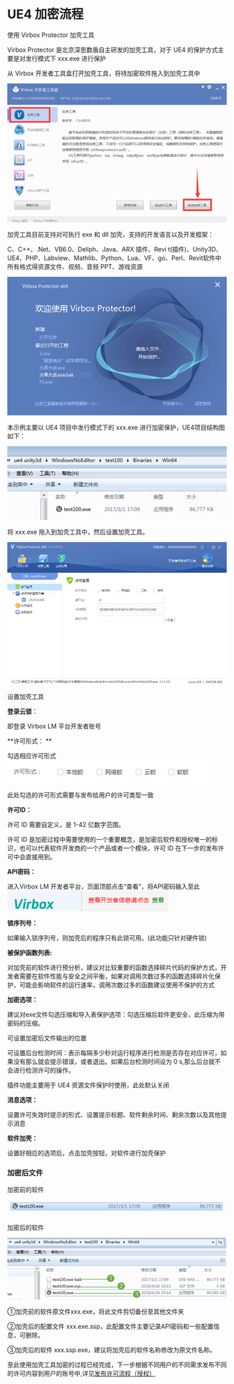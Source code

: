 # UE4 加密流程

使用 Virbox Protector 加壳工具

Virbox Protector 是北京深思数盾自主研发的加壳工具，对于 UE4 的保护方式主要是对发行模式下 xxx.exe 进行保护

从 Virbox 开发者工具盒打开加壳工具，将待加密软件拖入到加壳工具中

![](/assets/import100.png)

加壳工具目前支持对可执行 exe 和 dll 加壳，支持的开发语言以及开发框架：

C、C++、.Net、VB6.0、Deliph、Java、ARX 插件、Revi t\(插件\)、Unity3D、UE4、PHP、Labview、Mathlib、Python、Lua、VF、go、Perl、Revit软件中所有格式得资源文件、视频、音频 PPT、游戏资源

![](/assets/import102.png)

本示例主要以 UE4 项目中发行模式下的 xxx.exe 进行加密保护，UE4项目结构图如下：

![](/assets/importUE4mulu.png)

将 xxx.exe 拖入到加壳工具中，然后设置加壳工具。

![](/assets/importUE4.exeprot.png)

设置加壳工具

**登录云锁**：

即登录 Virbox LM 平台开发者账号

**许可形式： **

勾选相应许可形式![](/assets/import104.png)

此处勾选的许可形式需要与发布给用户的许可类型一致

**许可ID：**

许可 ID 需要自定义，是 1-42 亿数字范围。

许可 ID 是加密过程中需要使用的一个重要概念，是加密后软件和授权唯一的标识，也可以代表软件开发商的一个产品或者一个模块，许可 ID 在下一步的发布许可中会直接用到。

**API密码：**

进入Virbox LM 开发者平台，页面顶部点击“查看”，将API密码输入至此![](/assets/import107.png)

**锁序列号：**

如果输入锁序列号，则加壳后的程序只有此锁可用。\(此功能只针对硬件锁\)

**被保护函数列表:**

对加壳前的软件进行预分析，建议对比较重要的函数选择碎片代码的保护方式，开发者需要在软件性能与安全之间平衡，如果对调用次数过多的函数选择碎片化保护，可能会影响软件的运行速率，调用次数过多的函数建议使用不保护的方式

**加密选项：**

建议对exe文件勾选压缩和导入表保护选项：勾选压缩后软件更安全，此压缩为带密码的压缩。

可设置加密后文件输出的位置

可设置后台检测时间：表示每隔多少秒对运行程序进行检测是否存在对应许可，如果没有那么就会提示错误，或者退出。如果后台检测时间设为 0 s,那么后台就不会进行检测许可的操作。

插件功能主要用于 UE4 资源文件保护时使用，此处默认关闭

**消息选项：**

设置许可失效时提示的形式、设置提示标题、软件剩余时间、剩余次数以及其他提示消息

**软件加壳：**

设置好相应的选项后，点击加壳按钮，对软件进行加壳保护

### 加密后文件

加密前的软件

![](/assets/importprote01UE4exe.png)

加密后的软件

![](/assets/importprot02UE4exe.png)

①加壳前的软件原文件xxx.exe，将此文件剪切备份至其他文件夹

②加壳后的配置文件 xxx.exe.ssp，此配置文件主要记录API密码和一些配置信息，可删除。

③加壳后的软件 xxx.ssp.exe，建议将加壳后的软件名称修改为原文件名称。

至此使用加壳工具加密的过程已经完成，下一步根据不同用户的不同需求发布不同的许可内容到用户的账号中,详见[发布许可流程（授权）](/xu-ke-liu-cheng.md)

